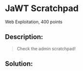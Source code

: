 # JaWT Scratchpad
Web Exploitation, 400 points

## Description:
> Check the admin scratchpad!


## Solution: 


